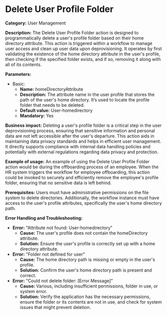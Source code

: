 # Delete User Profile Folder

**Category:** User Management

**Description:** The Delete User Profile Folder action is designed to programmatically delete a user's profile folder based on their home directory attribute. This action is triggered within a workflow to manage user access and clean up user data upon deprovisioning. It operates by first validating the existence of the home directory attribute in the user's profile, then checking if the specified folder exists, and if so, removing it along with all of its contents.

**Parameters:**  
- Basic:
    - **Name:** homeDirectoryAttribute
    - **Description:** The attribute name in the user profile that stores the path of the user's home directory. It’s used to locate the profile folder that needs to be deleted.
    - **Default value:** User-homedirectory
    - **Mandatory:** Yes

**Business impact:** Deleting a user's profile folder is a critical step in the user deprovisioning process, ensuring that sensitive information and personal data are not left accessible after the user's departure. This action aids in maintaining data privacy standards and helps in efficient user management. It directly supports compliance with internal data handling policies and potentially with external regulations regarding data privacy and protection.

**Example of usage:** An example of using the Delete User Profile Folder action would be during the offboarding process of an employee. When the HR system triggers the workflow for employee offboarding, this action could be invoked to securely and efficiently remove the employee's profile folder, ensuring that no sensitive data is left behind.

**Prerequisites:** Users must have administrative permissions on the file system to delete directories. Additionally, the workflow instance must have access to the user's profile attributes, specifically the user's home directory path.

**Error Handling and Troubleshooting:**  
- **Error:** "Attribute not found: User-homedirectory"
    - **Cause:** The user's profile does not contain the homeDirectory attribute.
    - **Solution:** Ensure the user's profile is correctly set up with a home directory attribute.
- **Error:** "Folder not defined for user"
    - **Cause:** The home directory path is missing or empty in the user's profile.
    - **Solution:** Confirm the user's home directory path is present and correct.
- **Error:** "Could not delete folder: [Error Message]"
    - **Cause:** Various, including insufficient permissions, folder in use, or system error.
    - **Solution:** Verify the application has the necessary permissions, ensure the folder or its contents are not in use, and check for system issues that might prevent deletion.